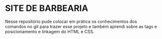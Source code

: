 # SITE DE BARBEARIA
Nesse reposítório pude colocar em prática os conhecimentos dos comandos no git para trazer esse projeto e também aprendi sobre as tags e posicionamento e linkagem do HTML e CSS.
